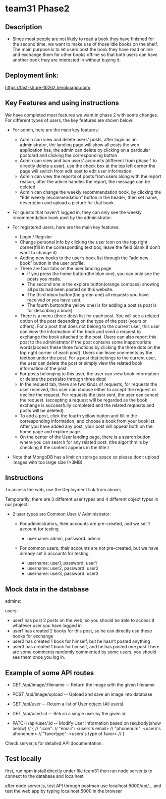 # team31 Phase2
## Description 
 * Since most people are not likely to read a book they have finished for the second time, we want to make use of those Idle books on the shelf. The main purpose is to let users post the book they have read online and exchange them for other books offline so that both users can have another book they are interested in without buying it.


## Deployment link:
https://fast-shore-10262.herokuapp.com/

## Key Features and using instructions 
We have completed most features we want in phase 2 with some changes.
For different types of users, the key features are shown below:
 * For admin, here are the main key features:
    * Admin can view and delete users' posts, after login as an administrator, the landing page will show all posts the web application has, the admin can delete by clicking on a particular postcard and clicking the corresponding button 
    * Admin can view and ban users' accounts (different from phase 1 to directly delete a user), use the check box at the top left corner the page will switch from edit post to edit user information.
    * Admin can view the reports of posts from users along with the report reason, after the admin handles the report, the message can be deleted.
    * Admin can change the weekly recommendation book, by clicking the “Edit weekly recommendation” button in the header, then set name, description and upload a picture for that book.

 * For guests that haven't logged in, they can only see the weekly recommendation book post by the administrator.

 * For registered users, here are the main key features:
    * Login / Register
    * Change personal info by clicking the user icon on the top right corner(fill in the corresponding text box, leave the field blank if don’t want to change it)
    * Adding new books to the user’s book list through the “add new book” button in the user profile.
    * There are four tabs on the user landing page
        *  if you press the home button(the blue one), you can only see the posts you made.
        *  The second one is the explore button(orange compass) showing all posts had been posted on this website.
        *  The third inbox button(the green one) all requests you have received or you have sent.
        *  The fourth button(the yellow one) is for adding a post (a post is for describing a book)
     *  There is a menu (three dots) list for each post. You will see a related option of the post depending on the type of the post (yours or others).  For a post that does not belong to the current user, this user can view the information of the book and send a request to exchange the book attached to the post. Users can also report this post to the administrator if the post contains some inappropriate words(access these three functions by clicking the three dots on the top right corner of each post). Users can leave comments by the textbox under the post. For a post that belongs to the current user, the user can delete the post or simply view the related book information of the post.  
     *  For posts belonging to this user, the user can view book information or delete the post(also through three dots) 
     *  In the request tab, there are two kinds of requests, for requests the user received, this user can choose either to accept the request or decline the request. For requests the user sent, the user can cancel the request. (accepting a request will be regarded as the book exchange is successfully completed and the related requests and posts will be deleted)
     * To add a post, click the fourth yellow button and fill in the corresponding information, and choose a book from your booklist.  After you have added any post, your post will appear both on the home page and explore page. 
    *   On the center of the User landing page, there is a search button where you can search for any related post. (the algorithm is by checking if the content appears in the title )

* Note that MongoDB has a limit on storage space so please don’t upload images with too large size (>3MB)
        

## Instructions
 To access the web, use the Deployment link from above;

 Temporarily, there are 3 different user types and 4 different object types in our project:
 * 2 user types are Common User // Administrator:
    * For administrators, their accounts are pre-created, and we set 1 account for testing. 
        * username: admin, 
           password: admin

    * For common users, their accounts are not pre-created, but we have already set 3 accounts for testing.
        * username: user1, password: user1
        * username: user2, password: user2
        * username: user3, password: user3

 


## Mock data in the database
admins:

users:
* user1 has post 2 posts on the web, so you should be able to access it whatever user you have logged in
* user1 has created 2 books for this post, so he can directly use these books for exchange
* user2 has created 1 book for himself, but he hasn’t posted anything
* user3 has created 1 book for himself, and he has posted one post
There are some comments randomly commented by some users, you should see them once you log in. 


## Example of some API routes
 * GET /api/image/:filename -- Return the image with the given filename
 * POST /api/image/upload -- Upload and save an image into database
 * GET /api/user -- Return a list of User object (All users)
 * GET /api/user/:id -- Return a single user by the given id



 * PATCH /api/user/:id -- Modify User information based on req.body(show below)
// {
// "icon": <icon img>
// "email": <users's email>
//  "phonenum": <users's phonenum>
//  "favortype": <users's type of favor>
// }

Check server.js for detailed API documentation. 


## Test locally

first, run npm install directly under file team31
then run node server.js to connect to the database and localhost

after node server.js, test API through postman use localhost:5000/api/…
and test the web app by typing localhost:5000 in the browser
